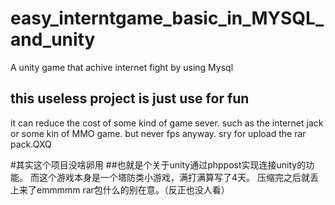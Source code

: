 # easy_interntgame_basic_in_MYSQL_and_unity
A unity game that achive internet fight by using Mysql
## this useless project is just use for fun
it can reduce the cost of some kind of game sever.
such as the internet jack or some kin of MMO game.
but never fps anyway.
sry for upload the rar pack.QXQ

#其实这个项目没啥卵用
##也就是个关于unity通过phppost实现连接unity的功能。
而这个游戏本身是一个塔防类小游戏，满打满算写了4天。
压缩完之后就丢上来了emmmmm
rar包什么的别在意。（反正也没人看）
